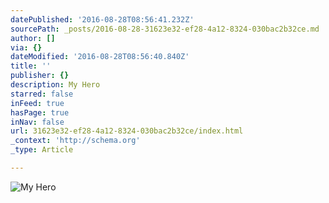 ```yaml
---
datePublished: '2016-08-28T08:56:41.232Z'
sourcePath: _posts/2016-08-28-31623e32-ef28-4a12-8324-030bac2b32ce.md
author: []
via: {}
dateModified: '2016-08-28T08:56:40.840Z'
title: ''
publisher: {}
description: My Hero
starred: false
inFeed: true
hasPage: true
inNav: false
url: 31623e32-ef28-4a12-8324-030bac2b32ce/index.html
_context: 'http://schema.org'
_type: Article

---
```

![My Hero](https://the-grid-user-content.s3-us-west-2.amazonaws.com/e4666f62-5006-4db2-afa5-a2156fef1012.jpg)